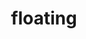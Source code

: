 ---
layout: landing_page
sidebar: qq_cli_command_reference_sidebar
summary: Listing of commands for floating
title: floating
zendesk_source: qq CLI Command Guide

---